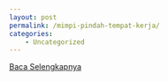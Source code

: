 ```yaml
---
layout: post
permalink: /mimpi-pindah-tempat-kerja/
categories:
    - Uncategorized
---
```


[Baca Selengkapnya](/08)